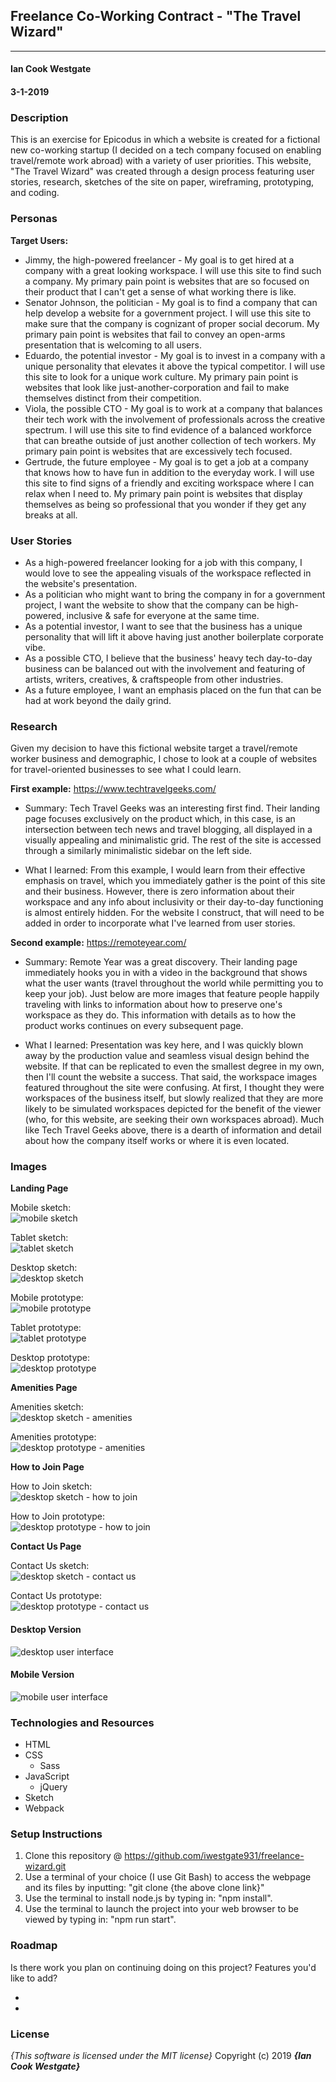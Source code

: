 ## Freelance Co-Working Contract - "The Travel Wizard"
---

#### Ian Cook Westgate
#### 3-1-2019

### Description

This is an exercise for Epicodus in which a website is created for a fictional new co-working startup (I decided on a tech company focused on enabling travel/remote work abroad) with a variety of user priorities. This website, "The Travel Wizard" was created through a design process featuring user stories, research, sketches of the site on paper, wireframing, prototyping, and coding.

### Personas

**Target Users:**

* Jimmy, the high-powered freelancer - My goal is to get hired at a company with a great looking workspace. I will use this site to find such a company. My primary pain point is websites that are so focused on their product that I can't get a sense of what working there is like.
* Senator Johnson, the politician - My goal is to find a company that can help develop a website for a government project. I will use this site to make sure that the company is cognizant of proper social decorum. My primary pain point is websites that fail to convey an open-arms presentation that is welcoming to all users.
* Eduardo, the potential investor - My goal is to invest in a company with a unique personality that elevates it above the typical competitor. I will use this site to look for a unique work culture. My primary pain point is websites that look like just-another-corporation and fail to make themselves distinct from their competition.
* Viola, the possible CTO - My goal is to work at a company that balances their tech work with the involvement of professionals across the creative spectrum. I will use this site to find evidence of a balanced workforce that can breathe outside of just another collection of tech workers. My primary pain point is websites that are excessively tech focused.
* Gertrude, the future employee - My goal is to get a job at a company that knows how to have fun in addition to the everyday work. I will use this site to find signs of a friendly and exciting workspace where I can relax when I need to. My primary pain point is websites that display themselves as being so professional that you wonder if they get any breaks at all.

### User Stories

* As a high-powered freelancer looking for a job with this company, I would love to see the appealing visuals of the workspace reflected in the website's presentation.
* As a politician who might want to bring the company in for a government project, I want the website to show that the company can be high-powered, inclusive & safe for everyone at the same time.
* As a potential investor, I want to see that the business has a unique personality that will lift it above having just another boilerplate corporate vibe.
* As a possible CTO, I believe that the business' heavy tech day-to-day business can be balanced out with the involvement and featuring of artists, writers, creatives, & craftspeople from other industries.
* As a future employee, I want an emphasis placed on the fun that can be had at work beyond the daily grind.

### Research

Given my decision to have this fictional website target a travel/remote worker business and demographic, I chose to look at a couple of websites for travel-oriented businesses to see what I could learn.

**First example:** https://www.techtravelgeeks.com/

* Summary: Tech Travel Geeks was an interesting first find. Their landing page focuses exclusively on the product which, in this case, is an intersection between tech news and travel blogging, all displayed in a visually appealing and minimalistic grid. The rest of the site is accessed through a similarly minimalistic sidebar on the left side.

* What I learned: From this example, I would learn from their effective emphasis on travel, which you immediately gather is the point of this site and their business. However, there is zero information about their workspace and any info about inclusivity or their day-to-day functioning is almost entirely hidden. For the website I construct, that will need to be added in order to incorporate what I've learned from user stories.

**Second example:** https://remoteyear.com/

* Summary: Remote Year was a great discovery. Their landing page immediately hooks you in with a video in the background that shows what the user wants (travel throughout the world while permitting you to keep your job). Just below are more images that feature people happily traveling with links to information about how to preserve one's workspace as they do. This information with details as to how the product works continues on every subsequent page.

* What I learned: Presentation was key here, and I was quickly blown away by the production value and seamless visual design behind the website. If that can be replicated to even the smallest degree in my own, then I'll count the website a success. That said, the workspace images featured throughout the site were confusing. At first, I thought they were workspaces of the business itself, but slowly realized that they are more likely to be simulated workspaces depicted for the benefit of the viewer (who, for this website, are seeking their own workspaces abroad). Much like Tech Travel Geeks above, there is a dearth of information and detail about how the company itself works or where it is even located.

### Images

**Landing Page**

Mobile sketch:<br>
 ![mobile sketch](src/assets/img/landing-page-mobile.jpg)

Tablet sketch:<br>
 ![tablet sketch](src/assets/img/landing-page-tablet.jpg)

Desktop sketch:<br>
 ![desktop sketch](src/assets/img/landing-page-desktop.jpg)

Mobile prototype:<br>
 ![mobile prototype](src/assets/img/landing-page-mobile-prototype.png)

Tablet prototype:<br>
 ![tablet prototype](src/assets/img/landing-page-tablet-prototype.png)

Desktop prototype:<br>
 ![desktop prototype](src/assets/img/landing-page-desktop-prototype.png)

**Amenities Page**

Amenities sketch:<br>
 ![desktop sketch - amenities](src/assets/img/amenities-page.jpg)

Amenities prototype:<br>
 ![desktop prototype - amenities](src/assets/img/amenities-prototype.png)

**How to Join Page**

How to Join sketch:<br>
 ![desktop sketch - how to join](src/assets/img/how-to-join-page.jpg)

How to Join prototype:<br>
 ![desktop prototype - how to join](src/assets/img/how-to-join-prototype.png)

**Contact Us Page**

Contact Us sketch:<br>
 ![desktop sketch - contact us](src/assets/img/contact-page.jpg)

Contact Us prototype:<br>
 ![desktop prototype - contact us](src/assets/img/contact-prototype.png)

#### Desktop Version

![desktop user interface](src/assets/img/)

#### Mobile Version

![mobile user interface](src/assets/img/)


### Technologies and Resources

* HTML
* CSS
  * Sass
* JavaScript
  * jQuery
* Sketch
* Webpack

### Setup Instructions

1. Clone this repository @ https://github.com/iwestgate931/freelance-wizard.git
2. Use a terminal of your choice (I use Git Bash) to access the webpage and its files by inputting: "git clone {the above clone link}"
3. Use the terminal to install node.js by typing in: "npm install".
4. Use the terminal to launch the project into your web browser to be viewed by typing in: "npm run start".

### Roadmap

Is there work you plan on continuing doing on this project? Features you'd like to add?

* 
*

### License

*{This software is licensed under the MIT license}*
Copyright (c) 2019 **_{Ian Cook Westgate}_**
